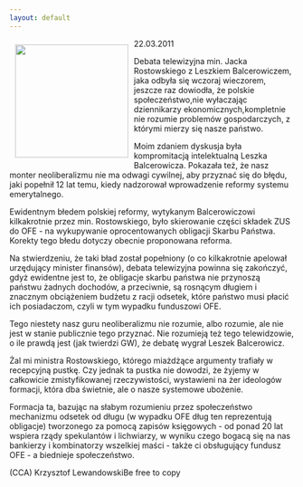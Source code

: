 ```yaml
---
layout: default
---
```

<p><img src="{{site.baseurl}}\articles\pictures\465.zdjecie_debata.jpg" align="left" style="margin: 10px 10px" width="200"><!--64-->
22.03.2011</p><p>Debata telewizyjna min. Jacka Rostowskiego z Leszkiem Balcerowiczem, jaka odbyła się wczoraj wieczorem, jeszcze raz dowiodła, że polskie społeczeństwo,nie wyłaczając dziennikarzy ekonomicznych,kompletnie nie rozumie problemów gospodarczych, z którymi mierzy się nasze państwo.</p><p>Moim zdaniem dyskusja była kompromitacją intelektualną Leszka Balcerowicza. Pokazała też, że nasz monter neoliberalizmu nie ma odwagi cywilnej, aby przyznać się do błędu, jaki popełnił 12 lat temu, kiedy nadzorował wprowadzenie reformy systemu emerytalnego.</p><p>Ewidentnym błedem polskiej reformy, wytykanym Balcerowiczowi kilkakrotnie przez min. Rostowskiego, było skierowanie części składek ZUS do OFE - na wykupywanie oprocentowanych obligacji Skarbu Państwa. Korekty tego błedu dotyczy obecnie proponowana reforma.</p><p>Na stwierdzeniu, że taki bład został popełniony (o co kilkakrotnie apelował urzędujący minister finansów), debata telewizyjna powinna się zakończyć, gdyż ewidentne jest to, że obligacje skarbu państwa nie przynoszą państwu żadnych dochodów, a przeciwnie, są rosnącym długiem i znacznym obciążeniem budżetu z racji odsetek, które państwo musi płacić ich posiadaczom, czyli w tym wypadku funduszowi OFE.</p><p>Tego niestety nasz guru neoliberalizmu nie rozumie, albo rozumie, ale nie jest w stanie publicznie tego przyznać. Nie rozumieją też tego telewidzowie, o ile prawdą jest (jak twierdzi GW), że debatę wygrał Leszek Balcerowicz.</p><p>Żal mi ministra Rostowskiego, którego miażdżące argumenty trafiały w recepcyjną pustkę. Czy jednak ta pustka nie dowodzi, że żyjemy w całkowicie zmistyfikowanej rzeczywistości, wystawieni na żer ideologów formacji, która dba świetnie, ale o nasze systemowe ubożenie.</p><p>Formacja ta, bazując na słabym rozumieniu przez społeczeństwo mechanizmu odsetek od długu (w wypadku OFE dług ten reprezentują obligacje) tworzonego za pomocą zapisów księgowych - od ponad 20 lat wspiera rządy spekulantów i lichwiarzy, w wyniku czego bogacą się na nas bankierzy i kombinatorzy wszelkiej maści - także ci obsługujący fundusz OFE - a biednieje społeczeństwo.</p><p>(CCA) Krzysztof LewandowskiBe free to copy</p>